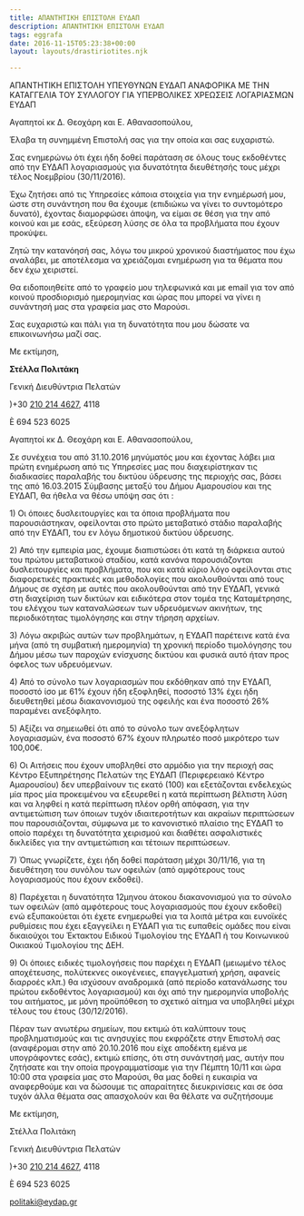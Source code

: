 ```yaml
---
title: ΑΠΑΝΤΗΤΙΚΗ ΕΠΙΣΤΟΛΗ ΕΥΔΑΠ
description: ΑΠΑΝΤΗΤΙΚΗ ΕΠΙΣΤΟΛΗ ΕΥΔΑΠ
tags: eggrafa
date: 2016-11-15T05:23:38+00:00
layout: layouts/drastiriotites.njk

---
```


ΑΠΑΝΤΗΤΙΚΗ ΕΠΙΣΤΟΛΗ ΥΠΕΥΘΥΝΩΝ ΕΥΔΑΠ ΑΝΑΦΟΡΙΚΑ ΜΕ ΤΗΝ ΚΑΤΑΓΓΕΛΙΑ ΤΟΥ ΣΥΛΛΟΓΟΥ ΓΙΑ ΥΠΕΡΒΟΛΙΚΕΣ ΧΡΕΩΣΕΙΣ ΛΟΓΑΡΙΑΣΜΩΝ ΕΥΔΑΠ

<!-- excerpt -->

Αγαπητοί κκ Δ. Θεοχάρη και Ε. Αθανασοπούλου,

Έλαβα τη συνημμένη Επιστολή σας για την οποία και σας ευχαριστώ.

Σας ενημερώνω ότι έχει ήδη δοθεί παράταση σε όλους τους εκδοθέντες από την ΕΥΔΑΠ λογαριασμούς για δυνατότητα διευθέτησής τους μέχρι τέλος Νοεμβρίου (30/11/2016).

Έχω ζητήσει από τις Υπηρεσίες κάποια στοιχεία για την ενημέρωσή μου, ώστε στη συνάντηση που θα έχουμε (επιδιώκω να γίνει το συντομότερο δυνατό), έχοντας διαμορφώσει άποψη, να είμαι σε θέση για την από κοινού και με εσάς, εξεύρεση λύσης σε όλα τα προβλήματα που έχουν προκύψει.

Ζητώ την κατανόησή σας, λόγω του μικρού χρονικού διαστήματος που έχω αναλάβει, με αποτέλεσμα να χρειάζομαι ενημέρωση για τα θέματα που δεν έχω χειριστεί.

Θα ειδοποιηθείτε από το γραφείο μου τηλεφωνικά και με email για τον από κοινού προσδιορισμό ημερομηνίας και ώρας που μπορεί να γίνει η συνάντησή μας στα γραφεία μας στο Μαρούσι.

Σας ευχαριστώ και πάλι για τη δυνατότητα που μου δώσατε να επικοινωνήσω μαζί σας.

Με εκτίμηση,

**Στέλλα Πολιτάκη**

Γενική Διευθύντρια Πελατών

)+30 [210 214 4627](tel:210%20214%204627), 4118

È 694 523 6025

Αγαπητοί κκ Δ. Θεοχάρη και Ε. Αθανασοπούλου,

Σε συνέχεια του από 31.10.2016 μηνύματός μου και έχοντας λάβει μια πρώτη ενημέρωση από τις Υπηρεσίες μας που διαχειρίστηκαν τις διαδικασίες παραλαβής του δικτύου ύδρευσης της περιοχής σας, βάσει της από 16.03.2015 Σύμβασης μεταξύ του Δήμου Αμαρουσίου και της ΕΥΔΑΠ, θα ήθελα να θέσω υπόψη σας ότι :

1\) Οι όποιες δυσλειτουργίες και τα όποια προβλήματα που παρουσιάστηκαν, οφείλονται στο πρώτο μεταβατικό στάδιο παραλαβής από την ΕΥΔΑΠ, του εν λόγω δημοτικού δικτύου ύδρευσης.

2\) Από την εμπειρία μας, έχουμε διαπιστώσει ότι κατά τη διάρκεια αυτού του πρώτου μεταβατικού σταδίου, κατά κανόνα παρουσιάζονται δυσλειτουργίες και προβλήματα, που και κατά κύριο λόγο οφείλονται στις διαφορετικές πρακτικές και μεθοδολογίες που ακολουθούνται από τους Δήμους σε σχέση με αυτές που ακολουθούνται από την ΕΥΔΑΠ, γενικά στη διαχείριση των δικτύων και ειδικότερα στον τομέα της Καταμέτρησης, του ελέγχου των καταναλώσεων των υδρευόμενων ακινήτων, της περιοδικότητας τιμολόγησης και στην τήρηση αρχείων.

3\) Λόγω ακριβώς αυτών των προβλημάτων, η ΕΥΔΑΠ παρέτεινε κατά ένα μήνα (από τη συμβατική ημερομηνία) τη χρονική περίοδο τιμολόγησης του Δήμου μέσω των παροχών ενίσχυσης δικτύου και φυσικά αυτό ήταν προς όφελος των υδρευόμενων.

4\) Από το σύνολο των λογαριασμών που εκδόθηκαν από την ΕΥΔΑΠ, ποσοστό ίσο με 61% έχουν ήδη εξοφληθεί, ποσοστό 13% έχει ήδη διευθετηθεί μέσω διακανονισμού της οφειλής και ένα ποσοστό 26% παραμένει ανεξόφλητο.

5\) Αξίζει να σημειωθεί ότι από το σύνολο των ανεξόφλητων λογαριασμών, ένα ποσοστό 67% έχουν πληρωτέο ποσό μικρότερο των 100,00€.

6\) Οι Αιτήσεις που έχουν υποβληθεί στο αρμόδιο για την περιοχή σας Κέντρο Εξυπηρέτησης Πελατών της ΕΥΔΑΠ (Περιφερειακό Κέντρο Αμαρουσίου) δεν υπερβαίνουν τις εκατό (100) και εξετάζονται ενδελεχώς μία προς μία προκειμένου να εξευρεθεί η κατά περίπτωση βέλτιστη λύση και να ληφθεί η κατά περίπτωση πλέον ορθή απόφαση, για την αντιμετώπιση των όποιων τυχόν ιδιαιτεροτήτων και ακραίων περιπτώσεων που παρουσιάζονται, σύμφωνα με το κανονιστικό πλαίσιο της ΕΥΔΑΠ το οποίο παρέχει τη δυνατότητα χειρισμού και διαθέτει ασφαλιστικές δικλείδες για την αντιμετώπιση και τέτοιων περιπτώσεων.

7\) Όπως γνωρίζετε, έχει ήδη δοθεί παράταση μέχρι 30/11/16, για τη διευθέτηση του συνόλου των οφειλών (από αμφότερους τους λογαριασμούς που έχουν εκδοθεί).

8\) Παρέχεται η δυνατότητα 12μηνου άτοκου διακανονισμού για το σύνολο των οφειλών (από αμφότερους τους λογαριασμούς που έχουν εκδοθεί) ενώ εξυπακούεται ότι έχετε ενημερωθεί για τα λοιπά μέτρα και ευνοϊκές ρυθμίσεις που έχει εξαγγείλει η ΕΥΔΑΠ για τις ευπαθείς ομάδες που είναι δικαιούχοι του Έκτακτου Ειδικού Τιμολογίου της ΕΥΔΑΠ ή του Κοινωνικού Οικιακού Τιμολογίου της ΔΕΗ.

9\) Οι όποιες ειδικές τιμολογήσεις που παρέχει η ΕΥΔΑΠ (μειωμένο τέλος αποχέτευσης, πολύτεκνες οικογένειες, επαγγελματική χρήση, αφανείς διαρροές κλπ.) θα ισχύσουν αναδρομικά (από περίοδο κατανάλωσης του πρώτου εκδοθέντος λογαριασμού) και όχι από την ημερομηνία υποβολής του αιτήματος, με μόνη προϋπόθεση το σχετικό αίτημα να υποβληθεί μέχρι τέλους του έτους (30/12/2016).

Πέραν των ανωτέρω σημείων, που εκτιμώ ότι καλύπτουν τους προβληματισμούς και τις ανησυχίες που εκφράζετε στην Επιστολή σας (αναφέρομαι στην από 20.10.2016 που είχε αποδέκτη εμένα με υπογράφοντες εσάς), εκτιμώ επίσης, ότι στη συνάντησή μας, αυτήν που ζητήσατε και την οποία προγραμματίσαμε για την Πέμπτη 10/11 και ώρα 10:00 στα γραφεία μας στο Μαρούσι, θα μας δοθεί η ευκαιρία να αναφερθούμε και να δώσουμε τις απαραίτητες διευκρινίσεις και σε όσα τυχόν άλλα θέματα σας απασχολούν και θα θέλατε να συζητήσουμε

Με εκτίμηση,

Στέλλα Πολιτάκη

Γενική Διευθύντρια Πελατών

)+30 [210 214 4627](tel:210%20214%204627), 4118

È 694 523 6025

<politaki@eydap.gr>
